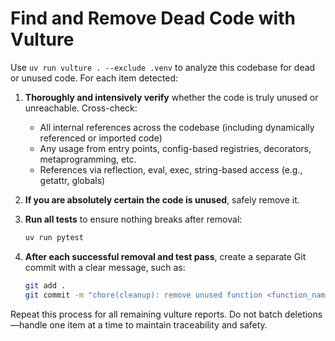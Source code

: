 # Find and Remove Dead Code with Vulture

Use `uv run vulture . --exclude .venv` to analyze this codebase for dead or unused code. For each item detected:

1. **Thoroughly and intensively verify** whether the code is truly unused or unreachable. Cross-check:
   * All internal references across the codebase (including dynamically referenced or imported code)
   * Any usage from entry points, config-based registries, decorators, metaprogramming, etc.
   * References via reflection, eval, exec, string-based access (e.g., getattr, globals)

2. **If you are absolutely certain the code is unused**, safely remove it.

3. **Run all tests** to ensure nothing breaks after removal:
   ```bash
   uv run pytest
   ```

4. **After each successful removal and test pass**, create a separate Git commit with a clear message, such as:
   ```bash
   git add .
   git commit -m "chore(cleanup): remove unused function <function_name> as detected by vulture"
   ```

Repeat this process for all remaining vulture reports. Do not batch deletions—handle one item at a time to maintain traceability and safety.
